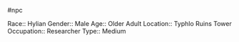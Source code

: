 #npc 

Race:: Hylian
Gender:: Male
Age:: Older Adult
Location:: Typhlo Ruins Tower
Occupation:: Researcher
Type:: Medium
